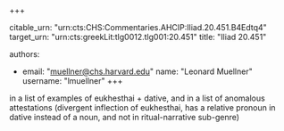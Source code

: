 +++


citable_urn: "urn:cts:CHS:Commentaries.AHCIP:Iliad.20.451.B4Edtq4"
target_urn: "urn:cts:greekLit:tlg0012.tlg001:20.451"
title: "Iliad 20.451"

authors:
- email: "muellner@chs.harvard.edu"
  name: "Leonard Muellner"
  username: "lmuellner"
+++

<p>in a list of examples of eukhesthai + dative, and in a list of anomalous attestations (divergent inflection of eukhesthai, has a relative pronoun in dative instead of a noun, and not in ritual-narrative sub-genre)</p>